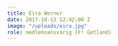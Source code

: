 ```yaml
---
title: Eira Werner
date: 2017-10-13 12:42:00 Z
image: "/uploads/eira.jpg"
role: medlemsansvarig (F! Gotland)
---
```


